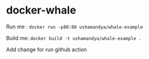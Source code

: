 # docker-whale

Run me : `docker run -p80:80 ushamandya/whale-example`

Build me: `docker build -t ushamandya/whale-example .`

Add change for run github action
